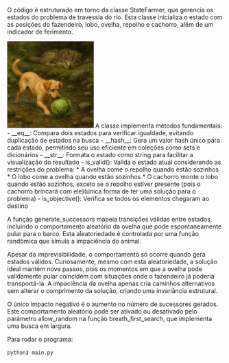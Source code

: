O código é estruturado em torno da classe StateFarmer, que gerencia os estados do problema de travessia do rio. Esta classe inicializa o estado com as posições do fazendeiro, lobo, ovelha, repolho e cachorro, além de um indicador de ferimento.

<img src="https://github.com/gustavoadutra/IA-trabalhos/blob/main/assets/dogandcabbage.png" alt="Cachorro brincando com repolho enquanto lobo descansa no fundo." width="40%"/>
A classe implementa métodos fundamentais:
- __eq__: Compara dois estados para verificar igualdade, evitando duplicação de estados na busca
- __hash__: Gera um valor hash único para cada estado, permitindo seu uso eficiente em coleções como sets e dicionários
- __str__: Formata o estado como string para facilitar a visualização do resultado
- is_valid(): Valida o estado atual considerando as restrições do problema:
  * A ovelha come o repolho quando estão sozinhos
  * O lobo come a ovelha quando estão sozinhos
  * O cachorro morde o lobo quando estão sozinhos, exceto se o repolho estiver presente (pois o cachorro brincará com ele)(única forma de ter uma solução para o problema)
- is_objective(): Verifica se todos os elementos chegaram ao destino

A função generate_successors mapeia transições válidas entre estados, incluindo o comportamento aleatório da ovelha que pode espontaneamente pular para o barco. Esta aleatoriedade é controlada por uma função randômica que simula a impaciência do animal.

Apesar da imprevisibilidade, o comportamento só ocorre quando gera estados válidos. Curiosamente, mesmo com esta aleatoriedade, a solução ideal mantém nove passos, pois os momentos em que a ovelha pode validamente pular coincidem com situações onde o fazendeiro já poderia transportá-la. A impaciência da ovelha apenas cria caminhos alternativos sem alterar o comprimento da solução, criando uma invariância estrutural.

O único impacto negativo é o aumento no número de sucessores gerados. Este comportamento aleatório pode ser ativado ou desativado pelo parâmetro allow_random na função breath_first_search, que implementa uma busca em largura.

Para rodar o programa:
```bash
python3 main.py
```
